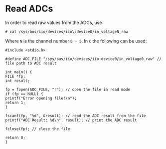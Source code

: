 # Read ADCs

In order to read raw values from the ADCs, use

```
# cat /sys/bus/iio/devices/iio\:device0/in_voltageN_raw
```
Where `N` is the channel number `0 - 5`. In `C` the following can be used:
```
#include <stdio.h>

#define ADC_FILE "/sys/bus/iio/devices/iio:device0/in_voltage0_raw" // file path to ADC result

int main() {
FILE *fp;
int result;

fp = fopen(ADC_FILE, "r"); // open the file in read mode
if (fp == NULL) {
printf("Error opening file!\n");
return 1;
}

fscanf(fp, "%d", &result); // read the ADC result from the file
printf("ADC Result: %d\n", result); // print the ADC result

fclose(fp); // close the file

return 0;
}
```
